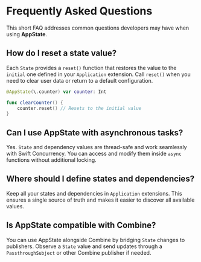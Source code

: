 # Frequently Asked Questions

This short FAQ addresses common questions developers may have when using **AppState**.

## How do I reset a state value?

Each `State` provides a `reset()` function that restores the value to the `initial` one defined in your `Application` extension. Call `reset()` when you need to clear user data or return to a default configuration.

```swift
@AppState(\.counter) var counter: Int

func clearCounter() {
    counter.reset() // Resets to the initial value
}
```

## Can I use AppState with asynchronous tasks?

Yes. `State` and dependency values are thread-safe and work seamlessly with Swift Concurrency. You can access and modify them inside `async` functions without additional locking.

## Where should I define states and dependencies?

Keep all your states and dependencies in `Application` extensions. This ensures a single source of truth and makes it easier to discover all available values.

## Is AppState compatible with Combine?

You can use AppState alongside Combine by bridging `State` changes to publishers. Observe a `State` value and send updates through a `PassthroughSubject` or other Combine publisher if needed.


